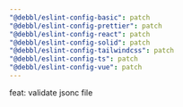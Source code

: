 ```yaml
---
"@debbl/eslint-config-basic": patch
"@debbl/eslint-config-prettier": patch
"@debbl/eslint-config-react": patch
"@debbl/eslint-config-solid": patch
"@debbl/eslint-config-tailwindcss": patch
"@debbl/eslint-config-ts": patch
"@debbl/eslint-config-vue": patch
---
```


feat: validate jsonc file
